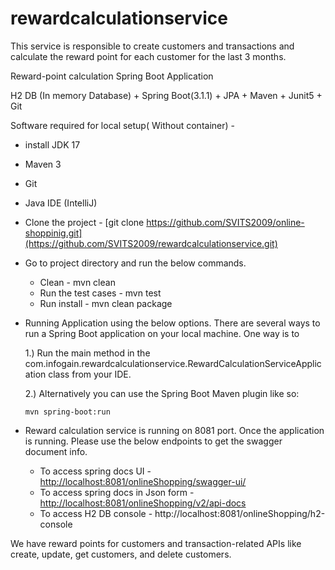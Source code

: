 # rewardcalculationservice
This service is responsible to create customers and transactions and calculate the reward point for each customer for the last 3 months.

Reward-point calculation Spring Boot Application

H2 DB (In memory Database) + Spring Boot(3.1.1) + JPA + Maven + Junit5 + Git

Software required for local setup( Without container) -
* install JDK 17
* Maven 3
* Git
* Java IDE (IntelliJ) 

* Clone the project - [git clone https://github.com/SVITS2009/online-shoppinig.git](https://github.com/SVITS2009/rewardcalculationservice.git)

* Go to project directory and run the below commands.
  - Clean - mvn clean
  - Run the test cases - mvn test
  - Run install - mvn clean package 

* Running Application using the below options.
  There are several ways to run a Spring Boot application on your local machine. One way is to
  
  1.) Run the main method in the com.infogain.rewardcalculationservice.RewardCalculationServiceApplication class from your IDE.
  
  2.) Alternatively you can use the Spring Boot Maven plugin like so:
  
      mvn spring-boot:run


* Reward calculation service is running on 8081 port. Once the application is running. 
  Please use the below endpoints to get the swagger document info.
  - To access spring docs UI - [http://localhost:8081/onlineShopping/swagger-ui/](http://localhost:8081/swagger-ui/index.html) 
  - To access spring  docs in Json form - [http://localhost:8081/onlineShopping/v2/api-docs](http://localhost:8081/v3/api-docs)
  - To access H2 DB console - http://localhost:8081/onlineShopping/h2-console

We have reward points for customers and transaction-related APIs like create, update, get customers, and delete customers.
